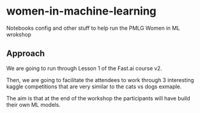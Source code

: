 # women-in-machine-learning
Notebooks config and other stuff to help run the PMLG Women in ML wrokshop

## Approach

We are going to run through Lesson 1 of the Fast.ai course v2. 

Then, we are going to facilitate the attendees to work through 3 interesting kaggle competitions that are very similar to the cats vs dogs exmaple. 

The aim is that at the end of the workshop the participants will have build their own ML models. 
